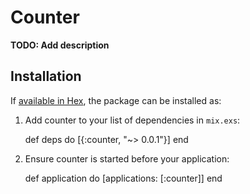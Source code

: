 # Counter

**TODO: Add description**

## Installation

If [available in Hex](https://hex.pm/docs/publish), the package can be installed as:

  1. Add counter to your list of dependencies in `mix.exs`:

        def deps do
          [{:counter, "~> 0.0.1"}]
        end

  2. Ensure counter is started before your application:

        def application do
          [applications: [:counter]]
        end

